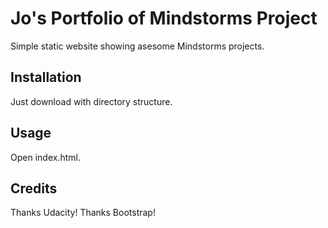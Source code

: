 <snippet>

# Jo's Portfolio of Mindstorms Project

Simple static website showing asesome Mindstorms projects.

## Installation

Just download with directory structure.

## Usage

Open index.html.

## Credits

Thanks Udacity! Thanks Bootstrap!
